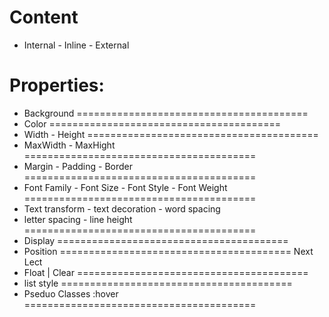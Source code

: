 # Content

- Internal - Inline - External

# Properties:

- Background
========================================
- Color
========================================
- Width - Height 
========================================
- MaxWidth - MaxHight
========================================
- Margin - Padding - Border
========================================
- Font Family - Font Size - Font Style - Font Weight 
========================================
- Text transform - text decoration - word spacing
- letter spacing - line height 
========================================
- Display 
========================================
- Position 
========================================
Next Lect
- Float | Clear
========================================
- list style 
========================================
- Pseduo Classes  :hover
========================================
 
